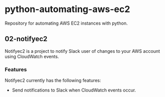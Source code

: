 # python-automating-aws-ec2

Repository for automating AWS EC2 instances with python.

## 02-notifyec2

Notifyec2 is a project to notify Slack user of changes to your AWS account using CloudWatch events.

### Features

Notifyec2 currently has the following features:

- Send notifications to Slack when CloudWatch events occur.
